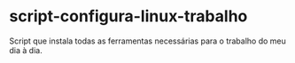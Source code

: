 # script-configura-linux-trabalho
Script que instala todas as ferramentas necessárias para o trabalho do meu dia à dia.
